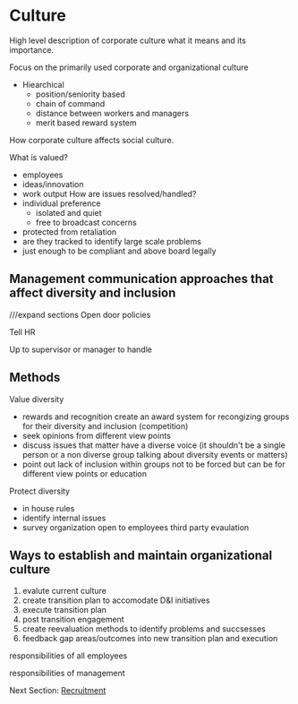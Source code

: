 # Culture

High level description of corporate culture what it means and its importance.

Focus on the primarily used corporate and organizational culture
- Hiearchical
  - position/seniority based
  - chain of command
  - distance between workers and managers
  - merit based reward system

How corporate culture affects social culture.

What is valued?
  - employees
  - ideas/innovation
  - work output
How are issues resolved/handled?
  - individual preference
    - isolated and quiet
    - free to broadcast concerns
  - protected from retaliation
  - are they tracked to identify large scale problems
  - just enough to be compliant and above board legally

## Management communication approaches that affect diversity and inclusion
///expand sections
Open door policies

Tell HR

Up to supervisor or manager to handle

## Methods

Value diversity 
- rewards and recognition
  create an award system for recongizing groups for their diversity and inclusion (competition)
- seek opinions from different view points
- discuss issues that matter
  have a diverse voice (it shouldn't be a single person or a non diverse group talking about diversity events or matters)
- point out lack of inclusion within groups
  not to be forced but can be for different view points or education

Protect diversity
- in house rules
- identify internal issues
- survey organization
  open to employees
  third party evaulation

## Ways to establish and maintain organizational culture

1. evalute current culture
2. create transition plan to accomodate D&I initiatives
3. execute transition plan
4. post transition engagement
5. create reevaluation methods to identify problems and succsesses
6. feedback gap areas/outcomes into new transition plan and execution

responsibilities of all employees

responsibilities of management

Next Section:
[Recruitment](https://github.com/killumslow/Open-Social-Diversity-Initiative/blob/issue12/content/recruitment.md)
